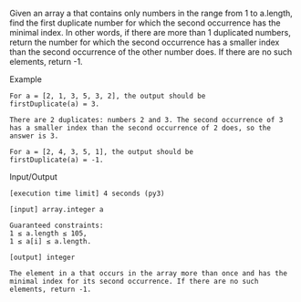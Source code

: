 Given an array a that contains only numbers in the range from 1 to a.length, find the first duplicate number for which the second occurrence has the minimal index. In other words, if there are more than 1 duplicated numbers, return the number for which the second occurrence has a smaller index than the second occurrence of the other number does. If there are no such elements, return -1.

Example

    For a = [2, 1, 3, 5, 3, 2], the output should be
    firstDuplicate(a) = 3.

    There are 2 duplicates: numbers 2 and 3. The second occurrence of 3 has a smaller index than the second occurrence of 2 does, so the answer is 3.

    For a = [2, 4, 3, 5, 1], the output should be
    firstDuplicate(a) = -1.

Input/Output

    [execution time limit] 4 seconds (py3)

    [input] array.integer a

    Guaranteed constraints:
    1 ≤ a.length ≤ 105,
    1 ≤ a[i] ≤ a.length.

    [output] integer

    The element in a that occurs in the array more than once and has the minimal index for its second occurrence. If there are no such elements, return -1.
